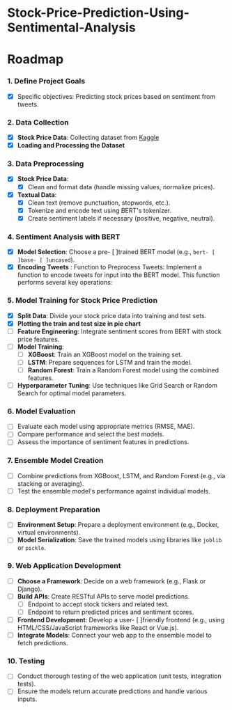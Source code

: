 # Stock-Price-Prediction-Using-Sentimental-Analysis
# Roadmap

### 1. **Define Project Goals**

- [x] Specific objectives: Predicting stock prices based on sentiment from tweets.

### 2. **Data Collection**

- [x] **Stock Price Data**: Collecting dataset from [Kaggle](https://www.kaggle.com/code/taufiquesekh/stock-sentiment-analysis/input)
- [x] **Loading and Processing the Dataset**

### 3. **Data Preprocessing**

- [x] **Stock Price Data**:
  - [x] Clean and format data (handle missing values, normalize prices).
- [x] **Textual Data**:
  - [x] Clean text (remove punctuation, stopwords, etc.).
  - [x] Tokenize and encode text using BERT's tokenizer.
  - [x] Create sentiment labels if necessary (positive, negative, neutral).

### 4. **Sentiment Analysis with BERT**

- [x] **Model Selection**: Choose a pre- [ ]trained BERT model (e.g., `bert- [ ]base- [ ]uncased`).
- [x] **Encoding Tweets** : Function to Preprocess Tweets: Implement a function to encode tweets for input into the BERT model. This function performs several key operations:

### 5. **Model Training for Stock Price Prediction**

- [x] **Split Data**: Divide your stock price data into training and test sets.
- [x] **Plotting the train and test size in pie chart**
- [ ] **Feature Engineering**: Integrate sentiment scores from BERT with stock price features.
- [ ] **Model Training**:
  - [ ] **XGBoost**: Train an XGBoost model on the training set.
  - [ ] **LSTM**: Prepare sequences for LSTM and train the model.
  - [ ] **Random Forest**: Train a Random Forest model using the combined features.
- [ ] **Hyperparameter Tuning**: Use techniques like Grid Search or Random Search for optimal model parameters.

### 6. **Model Evaluation**

- [ ] Evaluate each model using appropriate metrics (RMSE, MAE).
- [ ] Compare performance and select the best models.
- [ ] Assess the importance of sentiment features in predictions.

### 7. **Ensemble Model Creation**

- [ ] Combine predictions from XGBoost, LSTM, and Random Forest (e.g., via stacking or averaging).
- [ ] Test the ensemble model's performance against individual models.

### 8. **Deployment Preparation**

- [ ] **Environment Setup**: Prepare a deployment environment (e.g., Docker, virtual environments).
- [ ] **Model Serialization**: Save the trained models using libraries like `joblib` or `pickle`.

### 9. **Web Application Development**

- [ ] **Choose a Framework**: Decide on a web framework (e.g., Flask or Django).
- [ ] **Build APIs**: Create RESTful APIs to serve model predictions.
  - [ ] Endpoint to accept stock tickers and related text.
  - [ ] Endpoint to return predicted prices and sentiment scores.
- [ ] **Frontend Development**: Develop a user- [ ]friendly frontend (e.g., using HTML/CSS/JavaScript frameworks like React or Vue.js).
- [ ] **Integrate Models**: Connect your web app to the ensemble model to fetch predictions.

### 10. **Testing**

- [ ] Conduct thorough testing of the web application (unit tests, integration tests).
- [ ] Ensure the models return accurate predictions and handle various inputs.
